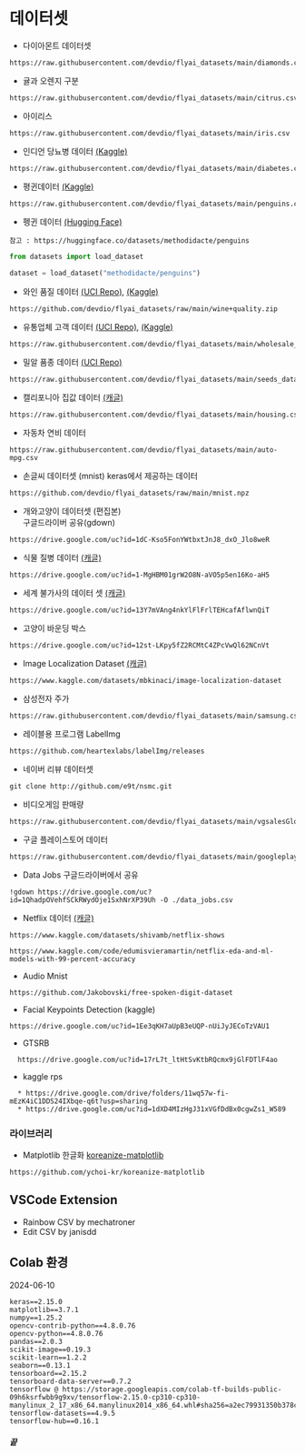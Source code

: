 # 데이터셋  
- 다이아몬트 데이터셋
```
https://raw.githubusercontent.com/devdio/flyai_datasets/main/diamonds.csv
```
  
- 귤과 오렌지 구분
```
https://raw.githubusercontent.com/devdio/flyai_datasets/main/citrus.csv
```
-  아이리스
```
https://raw.githubusercontent.com/devdio/flyai_datasets/main/iris.csv
```
- 인디언 당뇨병 데이터 [(Kaggle)](https://www.kaggle.com/datasets/uciml/pima-indians-diabetes-database)
```
https://raw.githubusercontent.com/devdio/flyai_datasets/main/diabetes.csv
```

- 평귄데이터 [(Kaggle)](https://www.kaggle.com/datasets/parulpandey/palmer-archipelago-antarctica-penguin-data)
```
https://raw.githubusercontent.com/devdio/flyai_datasets/main/penguins.csv
```
- 펭귄 데이터 [(Hugging Face)](https://huggingface.co/datasets/methodidacte/penguins)
```
참고 : https://huggingface.co/datasets/methodidacte/penguins
```
```python
from datasets import load_dataset

dataset = load_dataset("methodidacte/penguins")
```
- 와인 품질 데이터 [(UCI Repo)](https://archive.ics.uci.edu/dataset/186/wine+quality), [(Kaggle)](https://www.kaggle.com/datasets/uciml/red-wine-quality-cortez-et-al-2009?resource=download)
```
https://github.com/devdio/flyai_datasets/raw/main/wine+quality.zip
```

-  유통업체 고객 데이터 [(UCI Repo)](https://archive.ics.uci.edu/dataset/292/wholesale+customers), [(Kaggle)](https://www.kaggle.com/datasets/sahistapatel96/wholesale-customer-datacsv)
```
https://raw.githubusercontent.com/devdio/flyai_datasets/main/wholesale_customers_data.csv
```
- 밀알 품종 데이터 [(UCI Repo)](https://archive.ics.uci.edu/dataset/236/seeds)
```
https://raw.githubusercontent.com/devdio/flyai_datasets/main/seeds_dataset.txt
```
- 캘리포니아 집값 데이터 [(캐글)](https://www.kaggle.com/datasets/camnugent/california-housing-prices?resource=download)
```
https://raw.githubusercontent.com/devdio/flyai_datasets/main/housing.csv
```

- 자동차 연비 데이터
```
https://raw.githubusercontent.com/devdio/flyai_datasets/main/auto-mpg.csv
```

- 손글씨 데이터셋 (mnist)
keras에서 제공하는 데이터
```
https://github.com/devdio/flyai_datasets/raw/main/mnist.npz
``` 

- 개와고양이 데이터셋 (편집본)  
구글드라이버 공유(gdown)  
```
https://drive.google.com/uc?id=1dC-Kso5FonYWtbxtJnJ8_dxO_Jlo8weR
```

- 식물 질병 데이터 [(캐글)](https://www.kaggle.com/datasets/arjuntejaswi/plant-village)
```
https://drive.google.com/uc?id=1-MgHBM01grW2O8N-aVO5p5en16Ko-aH5
```

-  세계 불가사의 데이터 셋  [(캐글)](https://www.kaggle.com/datasets/balabaskar/wonders-of-the-world-image-classification)
```
https://drive.google.com/uc?id=13Y7mVAng4nkYlFlFrlTEHcafAflwnQiT
```

- 고양이 바운딩 박스
```
https://drive.google.com/uc?id=12st-LKpy5fZ2RCMtC4ZPcVwQl62NCnVt
```

- Image Localization Dataset  [(캐글)](https://www.kaggle.com/datasets/mbkinaci/image-localization-dataset)
```
https://www.kaggle.com/datasets/mbkinaci/image-localization-dataset
```

- 삼성전자 주가
```
https://raw.githubusercontent.com/devdio/flyai_datasets/main/samsung.csv
```

- 레이블용 프로그램 LabelImg
```
https://github.com/heartexlabs/labelImg/releases
```

- 네이버 리뷰 데이터셋
```
git clone http://github.com/e9t/nsmc.git
```

- 비디오게임 판매량
```
https://raw.githubusercontent.com/devdio/flyai_datasets/main/vgsalesGlobale.csv
```
- 구글 플레이스토어 데이터
```
https://raw.githubusercontent.com/devdio/flyai_datasets/main/googleplaystore.csv
```

- Data Jobs
구글드라이버에서 공유
```
!gdown https://drive.google.com/uc?id=1QhadpOVehfSCkRWydOje1SxhNrXP39Uh -O ./data_jobs.csv
```

- Netflix 데이터 [(캐글)](https://www.kaggle.com/datasets/shivamb/netflix-shows)
```
https://www.kaggle.com/datasets/shivamb/netflix-shows

https://www.kaggle.com/code/edumisvieramartin/netflix-eda-and-ml-models-with-99-percent-accuracy
```

- Audio Mnist
```
https://github.com/Jakobovski/free-spoken-digit-dataset
```

- Facial Keypoints Detection (kaggle)
```
https://drive.google.com/uc?id=1Ee3qKH7aUpB3eUQP-nUiJyJECoTzVAU1
```

- GTSRB
```
  https://drive.google.com/uc?id=17rL7t_ltHtSvKtbRQcmx9jGlFDTlF4ao
```

-  kaggle rps
```
  * https://drive.google.com/drive/folders/11wq57w-fi-mEzK4iC1DDS24IXbqe-q6t?usp=sharing
  * https://drive.google.com/uc?id=1dXD4MIzHgJ31xVGfDdBx0cgwZs1_W589  
```

### 라이브러리
- Matplotlib 한글화
[koreanize-matplotlib](https://github.com/ychoi-kr/koreanize-matplotlib)
```
https://github.com/ychoi-kr/koreanize-matplotlib
```  

## VSCode Extension
- Rainbow CSV by mechatroner
- Edit CSV by janisdd

## Colab 환경 
2024-06-10
```
keras==2.15.0
matplotlib==3.7.1
numpy==1.25.2
opencv-contrib-python==4.8.0.76
opencv-python==4.8.0.76
pandas==2.0.3
scikit-image==0.19.3
scikit-learn==1.2.2
seaborn==0.13.1
tensorboard==2.15.2
tensorboard-data-server==0.7.2
tensorflow @ https://storage.googleapis.com/colab-tf-builds-public-09h6ksrfwbb9g9xv/tensorflow-2.15.0-cp310-cp310-manylinux_2_17_x86_64.manylinux2014_x86_64.whl#sha256=a2ec79931350b378c1ef300ca836b52a55751acb71a433582508a07f0de57c42
tensorflow-datasets==4.9.5
tensorflow-hub==0.16.1
```
##### 끝
